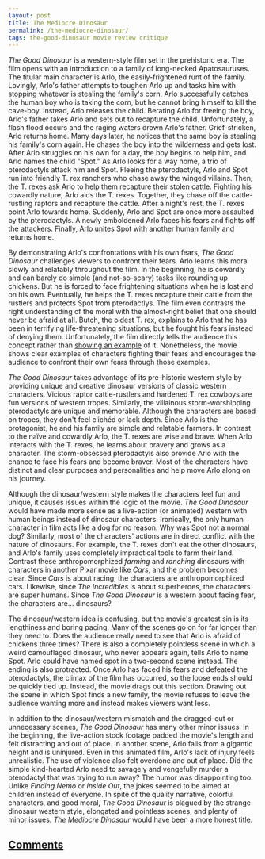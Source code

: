 ```yaml
---
layout: post
title: The Mediocre Dinosaur
permalink: /the-mediocre-dinosaur/
tags: the-good-dinosaur movie review critique
---
```


*The Good Dinosaur* is a western-style film set in the prehistoric era. The
film opens with an introduction to a family of long-necked Apatosauruses. The
titular main character is Arlo, the easily-frightened runt of the family.
Lovingly, Arlo's father attempts to toughen Arlo up and tasks him with 
stopping whatever is stealing the family's corn. Arlo successfully catches the
human boy who is taking the corn, but he cannot bring himself to kill the
cave-boy. Instead, Arlo releases the child. Berating Arlo for freeing the boy,
Arlo's father takes Arlo and sets out to recapture the child. Unfortunately, a
flash flood occurs and the raging waters drown Arlo's father. Grief-stricken,
Arlo returns home. Many days later, he notices that the same boy is stealing
his family's corn again. He chases the boy into the wilderness and gets lost.
After Arlo struggles on his own for a day, the boy begins to help him, and Arlo
names the child "Spot." As Arlo looks for a way home, a trio of pterodactyls
attack him and Spot. Fleeing the pterodactyls, Arlo and Spot run into friendly
T. rex ranchers who chase away the winged villains. Then, the T. rexes ask Arlo
to help them recapture their stolen cattle. Fighting his cowardly nature, Arlo
aids the T. rexes. Together, they chase off the cattle-rustling raptors and
recapture the cattle. After a night's rest, the T. rexes point Arlo towards
home. Suddenly, Arlo and Spot are once more assaulted by the pterodactyls. A
newly emboldened Arlo faces his fears and fights off the attackers. Finally,
Arlo unites Spot with another human family and returns home.

By demonstrating Arlo's confrontations with his own fears, *The Good Dinosaur*
challenges viewers to confront their fears. Arlo learns this moral slowly and
relatably throughout the film. In the beginning, he is cowardly and can barely
do simple (and not-so-scary) tasks like rounding up chickens. But he is forced
to face frightening situations when he is lost and on his own. Eventually, he 
helps the T. rexes recapture their cattle from the rustlers and protects Spot
from pterodactlys. The film even contrasts the right understanding of the moral
with the almost-right belief that one should never be afraid at all. Butch, the
oldest T. rex, explains to Arlo that he has been in terrifying life-threatening
situations, but he fought his fears instead of denying them. Unfortunately, the
film directly tells the audience this concept rather than [showing an
example](https://en.wikipedia.org/wiki/Show,_don%27t_tell) of it. Nonetheless,
the movie shows clear examples of characters fighting their fears and
encourages the audience to confront their own fears through those examples.

*The Good Dinosaur* takes advantage of its pre-historic western style by
providing unique and creative dinosaur versions of classic western characters.
Vicious raptor cattle-rustlers and hardened T. rex cowboys are fun versions of
western tropes. Similarly, the villainous storm-worshipping pterodactyls are
unique and memorable. Although the characters are based on tropes, they don't
feel clichéd or lack depth. Since Arlo is the protagonist, he and his family
are simple and relatable farmers. In contrast to the naïve and cowardly Arlo,
the T. rexes are wise and brave. When Arlo interacts with the T. rexes, he
learns about bravery and grows as a character. The storm-obsessed pterodactyls
also provide Arlo with the chance to face his fears and become braver. Most of
the characters have distinct and clear purposes and personalities and help move
Arlo along on his journey.

Although the dinosaur/western style makes the characters feel fun and unique,
it causes issues within the logic of the movie. *The Good Dinosaur* would have
made more sense as a live-action (or animated) western with human beings
instead of dinosaur characters. Ironically, the only human character in film
acts like a dog for no reason. Why was Spot not a normal dog? Similarly, most
of the characters' actions are in direct conflict with the nature of dinosaurs.
For example, the T. rexes don't eat the other dinosaurs, and Arlo's family uses
completely impractical tools to farm their land. Contrast these
anthropomorphized *farming* and *ranching* dinosaurs with characters in another
Pixar movie like *Cars*, and the problem becomes clear. Since *Cars* is about
racing, the characters are anthropomorphized cars. Likewise, since *The
Incredibles* is about superheroes, the characters are super humans. Since *The
Good Dinosaur* is a western about facing fear, the characters are... dinosaurs?

The dinosaur/western idea is confusing, but the movie's greatest sin is its
lengthiness and boring pacing. Many of the scenes go on for far longer than
they need to. Does the audience really need to see that Arlo is afraid of
chickens three times? There is also a completely pointless scene in which a
weird camouflaged dinosaur, who never appears again, tells Arlo to name Spot.
Arlo could have named spot in a two-second scene instead. The ending is also
protracted. Once Arlo has faced his fears and defeated the pterodactyls, the
climax of the film has occurred, so the loose ends should be quickly tied up.
Instead, the movie drags out this section. Drawing out the scene in which Spot
finds a new family, the movie refuses to leave the audience wanting more and
instead makes viewers want less.

In addition to the dinosaur/western mismatch and the dragged-out or unnecessary
scenes, *The Good Dinosaur* has many other minor issues. In the beginning, the
live-action stock footage padded the movie's length and felt distracting and
out of place. In another scene, Arlo falls from a gigantic height and is
uninjured. Even in this animated film, Arlo's lack of injury feels unrealistic.
The use of violence also felt overdone and out of place. Did the simple
kind-hearted Arlo need to savagely and vengefully murder a pterodactyl that was
trying to run away? The humor was disappointing too. Unlike *Finding Nemo* or
*Inside Out*, the jokes seemed to be aimed at children instead of everyone. In
spite of the quality narrative, colorful characters, and good moral, *The Good
Dinosaur* is plagued by the strange dinosaur western style, elongated and
pointless scenes, and plenty of minor issues. *The Mediocre Dinosaur* would
have been a more honest title.

## [Comments](https://github.com/stiemannkj1/stiemannkj1.github.io/issues/5)
